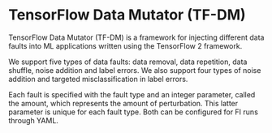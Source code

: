 # TensorFlow Data Mutator (TF-DM)

TensorFlow Data Mutator (TF-DM) is a framework for injecting different data faults into ML applications written using the TensorFlow 2 framework.

We support five types of data faults: data removal, data repetition, data shuffle, noise addition and label errors. We also support four types of noise addition and targeted misclassification in label errors.

Each fault is specified with the fault type and an integer parameter, called the amount, which represents the amount of perturbation. This latter parameter is unique for each fault type. Both can be configured for FI runs through YAML.
